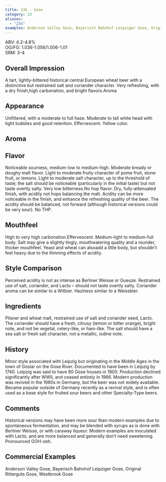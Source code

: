 ```yaml
---
title: 23G - Gose
category: 23
aliases: 
  - "23G"
examples: Anderson Valley Gose, Bayerisch Bahnhof Leipziger Gose, Original Ritterguts Gose, Westbrook Gose
---
```


ABV: 4.2-4.8%  
OG/FG: 1.036-1.056/1.006-1.01  
SRM: 3-4  

## Overall Impression
A tart, lightly-bittered historical central European wheat beer with a distinctive but restrained salt and coriander character. Very refreshing, with a dry finish,high carbonation, and bright flavors.Aroma

## Appearance
Unfiltered, with a moderate to full haze. Moderate to tall white head with tight bubbles and good retention. Effervescent. Yellow color.

## Aroma


## Flavor
Noticeable sourness, medium-low to medium-high. Moderate bready or doughy malt flavor. Light to moderate fruity character of pome fruit, stone fruit, or lemons. Light to moderate salt character, up to the threshold of taste; the salt should be noticeable (particularly in the initial taste) but not taste overtly salty. Very low bitterness.No hop flavor. Dry, fully-attenuated finish, with acidity not hops balancing the malt. Acidity can be more noticeable in the finish, and enhance the refreshing quality of the beer. The acidity should be balanced, not forward (although historical versions could be very sour). No THP.

## Mouthfeel
High to very high carbonation.Effervescent. Medium-light to medium-full body. Salt may give a slightly tingly, mouthwatering quality and a rounder, thicker mouthfeel. Yeast and wheat can alsoadd a little body, but shouldn’t feel heavy due to the thinning effects of acidity.

## Style Comparison
Perceived acidity is not as intense as Berliner Weisse or Gueuze. Restrained use of salt, coriander, and Lacto – should not taste overtly salty. Coriander aroma can be similar to a Witbier. Haziness similar to a Weissbier.

## Ingredients
Pilsner and wheat malt, restrained use of salt and coriander seed, Lacto. The coriander should have a fresh, citrusy (lemon or bitter orange), bright note, and not be vegetal, celery-like, or ham-like. The salt should have a sea salt or fresh salt character, not a metallic, iodine note.

## History
Minor style associated with Leipzig but originating in the Middle Ages in the town of Goslar on the Gose River. Documented to have been in Leipzig by 1740. Leipzig was said to have 80 Gose houses in 1900. Production declined significantly after WWII, and ceased entirely in 1966. Modern production was revived in the 1980s in Germany, but the beer was not widely available. Became popular outside of Germany recently as a revival style, and is often used as a base style for fruited sour beers and other Specialty-Type beers.

## Comments
Historical versions may have been more sour than modern examples due to spontaneous fermentation, and may be blended with syrups as is done with Berliner Weisse, or with caraway liqueur. Modern examples are inoculated with Lacto, and are more balanced and generally don’t need sweetening. Pronounced GOH-zeh.

## Commercial Examples
Anderson Valley Gose, Bayerisch Bahnhof Leipziger Gose, Original Ritterguts Gose, Westbrook Gose